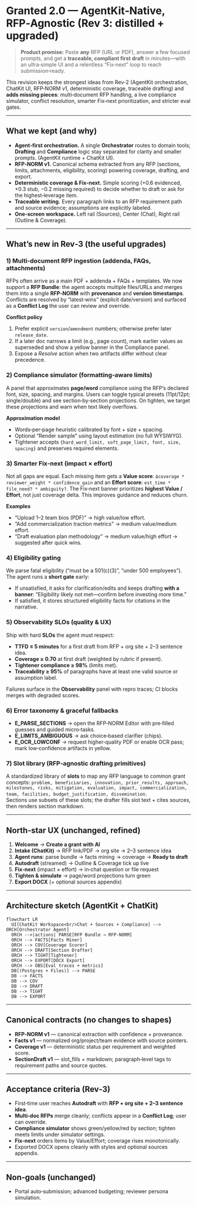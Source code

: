 # Granted 2.0 — AgentKit‑Native, RFP‑Agnostic (Rev 3: distilled + upgraded)

> **Product promise:** Paste **any** RFP (URL or PDF), answer a few focused prompts, and get a **traceable, compliant first draft** in minutes—with an ultra‑simple UI and a relentless “Fix‑next” loop to reach submission‑ready.

This revision keeps the strongest ideas from Rev‑2 (AgentKit orchestration, ChatKit UI, RFP‑NORM v1, deterministic coverage, traceable drafting) and **adds missing pieces**: multi‑document RFP handling, a live compliance simulator, conflict resolution, smarter Fix‑next prioritization, and stricter eval gates.

---

## What we kept (and why)

- **Agent‑first orchestration.** A single **Orchestrator** routes to domain tools; **Drafting** and **Compliance** logic stay separated for clarity and smaller prompts. (AgentKit runtime + ChatKit UI).  
- **RFP‑NORM v1.** Canonical schema extracted from any RFP (sections, limits, attachments, eligibility, scoring) powering coverage, drafting, and export.  
- **Deterministic coverage & Fix‑next.** Simple scoring (+0.6 evidenced, +0.3 stub, −0.2 missing required) to decide whether to draft or ask for the highest‑leverage item.  
- **Traceable writing.** Every paragraph links to an RFP requirement path and source evidence; assumptions are explicitly labeled.  
- **One‑screen workspace.** Left rail (Sources), Center (Chat), Right rail (Outline & Coverage).

---

## What’s new in Rev‑3 (the useful upgrades)

### 1) Multi‑document RFP ingestion (addenda, FAQs, attachments)
RFPs often arrive as a main PDF + addenda + FAQs + templates. We now support a **RFP Bundle**: the agent accepts multiple files/URLs and merges them into a single **RFP‑NORM** with **provenance** and **version timestamps**. Conflicts are resolved by “latest‑wins” (explicit date/version) and surfaced as a **Conflict Log** the user can review and override.

**Conflict policy**
1. Prefer explicit `version`/`amendment` numbers; otherwise prefer later `release_date`.  
2. If a later doc narrows a limit (e.g., page count), mark earlier values as superseded and show a yellow banner in the Compliance panel.  
3. Expose a *Resolve* action when two artifacts differ without clear precedence.

### 2) Compliance simulator (formatting‑aware limits)
A panel that approximates **page/word** compliance using the RFP’s declared font, size, spacing, and margins. Users can toggle typical presets (11pt/12pt; single/double) and see section‑by‑section projections. On tighten, we target these projections and warn when text likely overflows.

**Approximation model**
- Words‑per‑page heuristic calibrated by font + size + spacing.  
- Optional “Render sample” using layout estimation (no full WYSIWYG).  
- Tightener accepts `{hard_word_limit, soft_page_limit, font, size, spacing}` and preserves required elements.

### 3) Smarter Fix‑next (impact × effort)
Not all gaps are equal. Each missing item gets a **Value score**: `Δcoverage * reviewer_weight * confidence_gain` and an **Effort score**: `est_time * file_need? * ambiguity?`. The Fix‑next banner prioritizes **highest Value / Effort**, not just coverage delta. This improves guidance and reduces churn.

**Examples**
- “Upload 1–2 team bios (PDF)” → high value/low effort.  
- “Add commercialization traction metrics” → medium value/medium effort.  
- “Draft evaluation plan methodology” → medium value/high effort → suggested after quick wins.

### 4) Eligibility gating
We parse fatal eligibility (“must be a 501(c)(3)”, “under 500 employees”). The agent runs a **short gate** early:
- If unsatisfied, it asks for clarification/edits and keeps drafting **with a banner**: “Eligibility likely not met—confirm before investing more time.”  
- If satisfied, it stores structured eligibility facts for citations in the narrative.

### 5) Observability SLOs (quality & UX)
Ship with hard **SLOs** the agent must respect:
- **TTFD ≤ 5 minutes** for a first draft from RFP + org site + 2–3 sentence idea.  
- **Coverage ≥ 0.70** at first draft (weighted by rubric if present).  
- **Tightener compliance ≥ 98%** (limits met).  
- **Traceability ≥ 95%** of paragraphs have at least one valid source or assumption label.

Failures surface in the **Observability** panel with repro traces; CI blocks merges with degraded scores.

### 6) Error taxonomy & graceful fallbacks
- **E_PARSE_SECTIONS** → open the RFP‑NORM Editor with pre‑filled guesses and guided micro‑tasks.  
- **E_LIMITS_AMBIGUOUS** → ask choice‑based clarifier (chips).  
- **E_OCR_LOWCONF** → request higher‑quality PDF or enable OCR pass; mark low‑confidence artifacts in yellow.

### 7) Slot library (RFP‑agnostic drafting primitives)
A standardized library of **slots** to map any RFP language to common grant concepts:
`problem, beneficiaries, innovation, prior_results, approach, milestones, risks, mitigation, evaluation, impact, commercialization, team, facilities, budget_justification, dissemination`.  
Sections use subsets of these slots; the drafter fills slot text + cites sources, then renders section markdown.

---

## North‑star UX (unchanged, refined)

1) **Welcome** → **Create a grant with AI**  
2) **Intake (ChatKit)** → RFP link/PDF → org site → 2–3 sentence idea  
3) **Agent runs**: parse bundle → facts mining → coverage → **Ready to draft**  
4) **Autodraft** (streamed) → Outline & Coverage tick up live  
5) **Fix‑next** (impact × effort) → in‑chat question or file request  
6) **Tighten & simulate** → page/word projections turn green  
7) **Export DOCX** (+ optional sources appendix)

---

## Architecture sketch (AgentKit + ChatKit)

```mermaid
flowchart LR
  UI[ChatKit Workspace<br/>Chat + Sources + Compliance] --> ORCH[Orchestrator Agent]
  ORCH -->|actions| PARSE[RFP Bundle → RFP‑NORM]
  ORCH --> FACTS[Facts Miner]
  ORCH --> COV[Coverage Scorer]
  ORCH --> DRAFT[Section Drafter]
  ORCH --> TIGHT[Tightener]
  ORCH --> EXPORT[DOCX Export]
  ORCH --> OBS[Eval traces + metrics]
  DB[(Postgres + Files)] --> PARSE
  DB --> FACTS
  DB --> COV
  DB --> DRAFT
  DB --> TIGHT
  DB --> EXPORT
```

---

## Canonical contracts (no changes to shapes)
- **RFP‑NORM v1** — canonical extraction with confidence + provenance.  
- **Facts v1** — normalized org/project/team evidence with source pointers.  
- **Coverage v1** — deterministic status per requirement and weighted score.  
- **SectionDraft v1** — slot_fills + markdown; paragraph‑level tags to requirement paths and source quotes.

---

## Acceptance criteria (Rev‑3)
- First‑time user reaches **Autodraft** with **RFP + org site + 2–3 sentence idea**.  
- **Multi‑doc RFPs** merge cleanly; conflicts appear in a **Conflict Log**; user can override.  
- **Compliance simulator** shows green/yellow/red by section; tighten meets limits under simulator settings.  
- **Fix‑next** orders items by Value/Effort; coverage rises monotonically.  
- Exported DOCX opens cleanly with styles and optional sources appendix.

---

## Non‑goals (unchanged)
- Portal auto‑submission; advanced budgeting; reviewer persona simulation.

